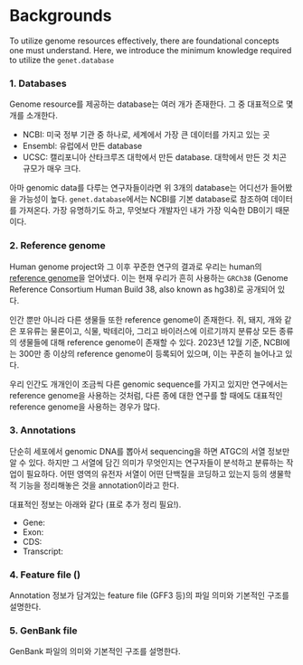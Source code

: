 # Backgrounds

To utilize genome resources effectively, there are foundational concepts one must understand. Here, we introduce the minimum knowledge required to utilize the  `genet.database`

### 1. Databases
Genome resource를 제공하는 database는 여러 개가 존재한다. 그 중 대표적으로 몇 개를 소개한다. 

- NCBI: 미국 정부 기관 중 하나로, 세계에서 가장 큰 데이터를 가지고 있는 곳
- Ensembl: 유럽에서 만든 database
- UCSC: 캘리포니아 산타크루즈 대학에서 만든 database. 대학에서 만든 것 치곤 규모가 매우 크다. 

아마 genomic data를 다루는 연구자들이라면 위 3개의 database는 어디선가 들어봤을 가능성이 높다. `genet.database`에서는 NCBI를 기본 database로 참조하여 데이터를 가져온다. 가장 유명하기도 하고, 무엇보다 개발자인 내가 가장 익숙한 DB이기 때문이다. 

### 2. Reference genome
Human genome project와 그 이후 꾸준한 연구의 결과로 우리는 human의 [reference genome](https://en.wikipedia.org/wiki/Reference_genome)을 얻어냈다. 이는 현재 우리가 흔히 사용하는 `GRCh38` (Genome Reference Consortium Human Build 38, also known as hg38)로 공개되어 있다. 

인간 뿐만 아니라 다른 생물들 또한 reference genome이 존재한다. 쥐, 돼지, 개와 같은 포유류는 물론이고, 식물, 박테리아, 그리고 바이러스에 이르기까지 분류상 모든 종류의 생물들에 대해 reference genome이 존재할 수 있다. 2023년 12월 기준, NCBI에는 300만 종 이상의 reference genome이 등록되어 있으며, 이는 꾸준히 늘어나고 있다. 

우리 인간도 개개인이 조금씩 다른 genomic sequence를 가지고 있지만 연구에서는 reference genome을 사용하는 것처럼, 다른 종에 대한 연구를 할 때에도 대표적인 reference genome을 사용하는 경우가 많다. 

### 3. Annotations
단순히 세포에서 genomic DNA를 뽑아서 sequencing을 하면 ATGC의 서열 정보만 알 수 있다. 하지만 그 서열에 담긴 의미가 무엇인지는 연구자들이 분석하고 분류하는 작업이 필요하다. 어떤 영역의 유전자 서열이 어떤 단백질을 코딩하고 있는지 등의 생물학적 기능을 정리해놓은 것을 annotation이라고 한다.

대표적인 정보는 아래와 같다 (표로 추가 정리 필요!).

- Gene: 
- Exon:
- CDS:
- Transcript:

### 4. Feature file ()
Annotation 정보가 담겨있는 feature file (GFF3 등)의 파일 의미와 기본적인 구조를 설명한다. 


### 5. GenBank file
GenBank 파일의 의미와 기본적인 구조를 설명한다.








